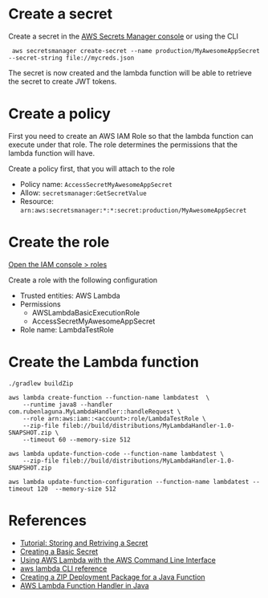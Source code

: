 # Create a secret
Create a secret in the [AWS Secrets Manager console](https://console.aws.amazon.com/secretsmanager/home?region=us-east-1#/home)
 or using the CLI
 
```
 aws secretsmanager create-secret --name production/MyAwesomeAppSecret --secret-string file://mycreds.json      
```

The secret is now created and the lambda function will be able to retrieve the secret to create JWT tokens.

# Create a policy

First you need to create an AWS IAM Role so that the lambda function can execute under that role. The role determines
the permissions that the lambda function will have. 


Create a policy first, that you will attach to the role 
* Policy name: `AccessSecretMyAwesomeAppSecret`
* Allow: `secretsmanager:GetSecretValue`
* Resource: `arn:aws:secretsmanager:*:*:secret:production/MyAwesomeAppSecret`


# Create the role

[Open the IAM console > roles](https://console.aws.amazon.com/iam/home#/roles)


Create a role  with the following configuration

* Trusted entities: AWS Lambda
* Permissions
  * AWSLambdaBasicExecutionRole
  * AccessSecretMyAwesomeAppSecret
* Role name: LambdaTestRole

# Create the Lambda function

```
./gradlew buildZip

aws lambda create-function --function-name lambdatest  \
    --runtime java8 --handler com.rubenlaguna.MyLambdaHandler::handleRequest \
    --role arn:aws:iam::<account>:role/LambdaTestRole \
    --zip-file fileb://build/distributions/MyLambdaHandler-1.0-SNAPSHOT.zip \
    --timeout 60 --memory-size 512
    
aws lambda update-function-code --function-name lambdatest \
    --zip-file fileb://build/distributions/MyLambdaHandler-1.0-SNAPSHOT.zip
 
aws lambda update-function-configuration --function-name lambdatest --timeout 120  --memory-size 512
```

# References

* [Tutorial: Storing and Retriving a Secret](https://docs.aws.amazon.com/secretsmanager/latest/userguide/tutorials_basic.html)
* [Creating a Basic Secret](https://docs.aws.amazon.com/secretsmanager/latest/userguide/manage_create-basic-secret.html)
* [Using AWS Lambda with the AWS Command Line Interface](https://docs.aws.amazon.com/lambda/latest/dg/with-userapp.html)
* [aws lambda CLI reference](https://docs.aws.amazon.com/cli/latest/reference/lambda/index.html)
* [Creating a ZIP Deployment Package for a Java Function](https://docs.aws.amazon.com/lambda/latest/dg/create-deployment-pkg-zip-java.html)
* [AWS Lambda Function Handler in Java](https://docs.aws.amazon.com/lambda/latest/dg/java-programming-model-handler-types.html)

